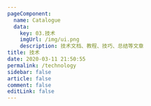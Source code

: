 ```yaml
---
pageComponent: 
  name: Catalogue
  data: 
    key: 03.技术
    imgUrl: /img/ui.png
    description: 技术文档、教程、技巧、总结等文章
title: 技术
date: 2020-03-11 21:50:55
permalink: /technology
sidebar: false
article: false
comment: false
editLink: false
---
```


